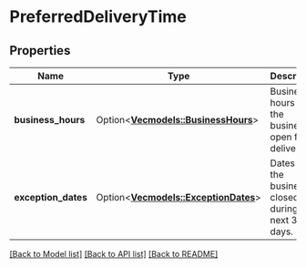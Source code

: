 # PreferredDeliveryTime

## Properties

Name | Type | Description | Notes
------------ | ------------- | ------------- | -------------
**business_hours** | Option<[**Vec<models::BusinessHours>**](BusinessHours.md)> | Business hours when the business is open for deliveries. | [optional]
**exception_dates** | Option<[**Vec<models::ExceptionDates>**](ExceptionDates.md)> | Dates when the business is closed during the next 30 days. | [optional]

[[Back to Model list]](../README.md#documentation-for-models) [[Back to API list]](../README.md#documentation-for-api-endpoints) [[Back to README]](../README.md)


